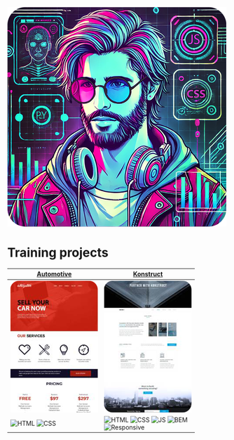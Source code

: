 ![Header](header.png)
# Training projects

| [Automotive](https://rodionnest.github.io/Automotive/) | [Konstruct](https://rodionnest.github.io/Konstruct/) |
| ----------- | ----------- |
| ![Automotive](automotive-preview.png) | ![Konstruct](konstruct-preview.png) |
| ![HTML](https://img.shields.io/badge/HTML-bf5836) ![CSS](https://img.shields.io/badge/CSS-511f78) |  ![HTML](https://img.shields.io/badge/HTML-bf5836) ![CSS](https://img.shields.io/badge/CSS-511f78) ![JS](https://img.shields.io/badge/JS-e8d20e) ![BEM](https://img.shields.io/badge/BEM-0373fc)<br> ![Responsive](https://img.shields.io/badge/Responsive-505050) |
